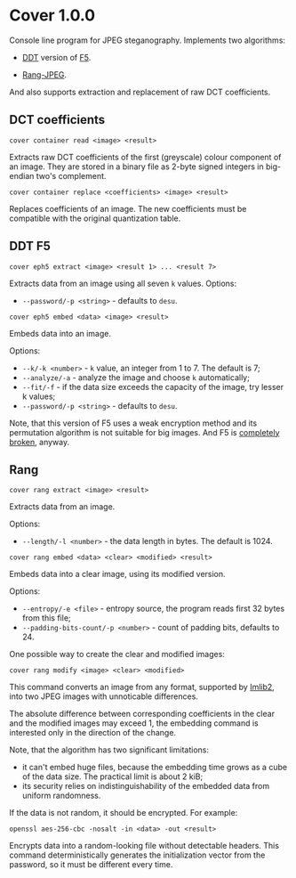 Cover 1.0.0
===========

Console line program for JPEG steganography. Implements two algorithms:

- [DDT](https://github.com/desudesutalk/desudesutalk) version of [F5](https://code.google.com/p/f5-steganography/).

- [Rang-JPEG](https://github.com/Kleshni/Cover/blob/master/Rang%20specification/index.md).

And also supports extraction and replacement of raw DCT coefficients.

DCT coefficients
----------------

```
cover container read <image> <result>
```

Extracts raw DCT coefficients of the first (greyscale) colour component of an image. They are stored in a binary file as 2-byte signed integers in big-endian two's complement.

```
cover container replace <coefficients> <image> <result>
```

Replaces coefficients of an image. The new coefficients must be compatible with the original quantization table.

DDT F5
-------

```
cover eph5 extract <image> <result 1> ... <result 7>
```

Extracts data from an image using all seven `k` values. Options:
- `--password/-p <string>` - defaults to `desu`.

```
cover eph5 embed <data> <image> <result>
```

Embeds data into an image.

Options:
- `--k/-k <number>` - `k` value, an integer from 1 to 7. The default is 7;
- `--analyze/-a` - analyze the image and choose `k` automatically;
- `--fit/-f` - if the data size exceeds the capacity of the image, try lesser k values;
- `--password/-p <string>` - defaults to `desu`.

Note, that this version of F5 uses a weak encryption method and its permutation algorithm is not suitable for big images. And F5 is [completely broken](https://f5-steganography.googlecode.com/files/Breaking%20F5.pdf), anyway.

Rang
----

```
cover rang extract <image> <result>
```

Extracts data from an image.

Options:
- `--length/-l <number>` - the data length in bytes. The default is 1024.

```
cover rang embed <data> <clear> <modified> <result>
```

Embeds data into a clear image, using its modified version.

Options:
- `--entropy/-e <file>` - entropy source, the program reads first 32 bytes from this file;
- `--padding-bits-count/-p <number>` - count of padding bits, defaults to 24.

One possible way to create the clear and modified images:

```
cover rang modify <image> <clear> <modified>
```

This command converts an image from any format, supported by [Imlib2](https://docs.enlightenment.org/api/imlib2/html/index.html), into two JPEG images with unnoticable differences.

The absolute difference between corresponding coefficients in the clear and the modified images may exceed 1, the embedding command is interested only in the direction of the change.

Note, that the algorithm has two significant limitations:
- it can't embed huge files, because the embedding time grows as a cube of the data size. The practical limit is about 2 kiB;
- its security relies on indistinguishability of the embedded data from uniform randomness.

If the data is not random, it should be encrypted. For example:

```
openssl aes-256-cbc -nosalt -in <data> -out <result>
```

Encrypts data into a random-looking file without detectable headers. This command deterministically generates the initialization vector from the password, so it must be different every time.
